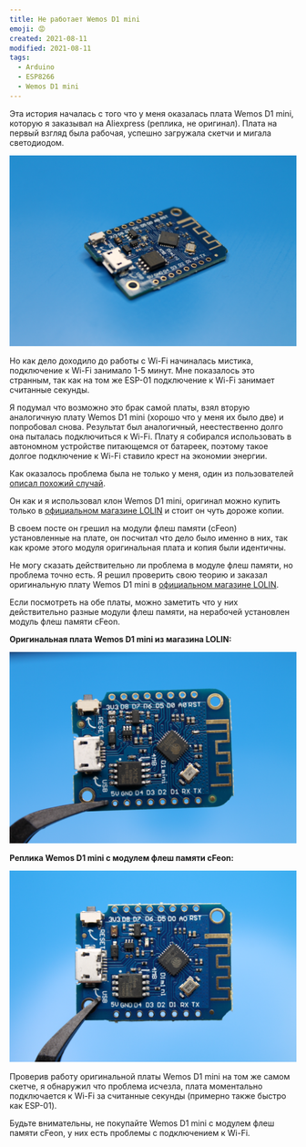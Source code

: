 ```yaml
---
title: Не работает Wemos D1 mini
emoji: 😡
created: 2021-08-11
modified: 2021-08-11
tags:
  - Arduino
  - ESP8266
  - Wemos D1 mini
---
```


Эта история началась с того что у меня оказалась плата Wemos D1 mini, которую я заказывал на Aliexpress (реплика, не оригинал).
Плата на первый взгляд была рабочая, успешно загружала скетчи и мигала светодиодом.

![Wemos D1 mini](./fake-board-wemos-d1-mini/wemos_d1_mini_clone_1.jpg)

Но как дело доходило до работы с Wi-Fi начиналась мистика, подключение к Wi-Fi занимало 1-5 минут. Мне показалось это странным, так как на том же ESP-01 подключение к Wi-Fi занимает считанные секунды. 

Я подумал что возможно это брак самой платы, взял вторую аналогичную плату Wemos D1 mini (хорошо что у меня их было две) и попробовал снова. Результат был аналогичный, неестественно долго она пыталась подключиться к Wi-Fi. Плату я собирался использовать в автономном устройстве питающемся от батареек, поэтому такое долгое подключение к Wi-Fi ставило крест на экономии энергии.

Как оказалось проблема была не только у меня, один из пользователей [описал похожий случай](https://github.com/arendst/Tasmota/discussions/11615). 

Он как и я использовал клон Wemos D1 mini, оригинал можно купить только в [официальном магазине LOLIN](https://lolin.aliexpress.ru/) и стоит он чуть дороже копии. 

В своем посте он грешил на модули флеш памяти (cFeon) установленные на плате, он посчитал что дело было именно в них, так как кроме этого модуля оригинальная плата и копия были идентичны.

Не могу сказать действительно ли проблема в модуле флеш памяти, но проблема точно есть. Я решил проверить свою теорию и заказал оригинальную плату Wemos D1 mini в [официальном магазине LOLIN](https://lolin.aliexpress.ru/).

Если посмотреть на обе платы, можно заметить что у них действительно разные модули флеш памяти, на нерабочей установлен модуль флеш памяти cFeon.

**Оригинальная плата Wemos D1 mini из магазина LOLIN:**

![Wemos D1 mini](./overview-wemos-d1-mini/wemos_d1_mini_2.jpg)

**Реплика Wemos D1 mini с модулем флеш памяти cFeon:**

![Wemos D1 mini](./fake-board-wemos-d1-mini/wemos_d1_mini_clone_2.jpg)

Проверив работу оригинальной платы Wemos D1 mini на том же самом скетче, я обнаружил что проблема исчезла, плата моментально подключается к Wi-Fi за считанные секунды (примерно также быстро как ESP-01).

Будьте внимательны, не покупайте Wemos D1 mini с модулем флеш памяти cFeon, у них есть проблемы с подключением к Wi-Fi.